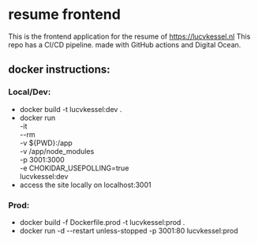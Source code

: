 # resume frontend
This is the frontend application for the resume of https://lucvkessel.nl
This repo has a CI/CD pipeline. made with GitHub actions and Digital Ocean.

## docker instructions:

### Local/Dev:
- docker build -t lucvkessel:dev .
- docker run \
    -it \
    --rm \
    -v ${PWD}:/app \
    -v /app/node_modules \
    -p 3001:3000 \
    -e CHOKIDAR_USEPOLLING=true \
    lucvkessel:dev
- access the site locally on localhost:3001

### Prod:
- docker build -f Dockerfile.prod -t lucvkessel:prod .
- docker run -d --restart unless-stopped -p 3001:80 lucvkessel:prod